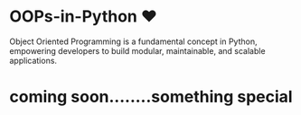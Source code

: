 # OOPs-in-Python ❤️
Object Oriented Programming is a fundamental concept in Python, empowering developers to build modular, maintainable, and scalable applications. 

# coming soon........something special 
